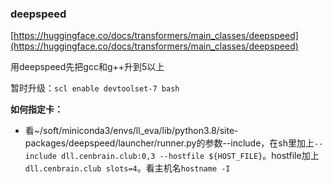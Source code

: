 ### deepspeed

[https://huggingface.co/docs/transformers/main_classes/deepspeed](https://huggingface.co/docs/transformers/main_classes/deepspeed)

用deepspeed先把gcc和g++升到5以上

暂时升级：`scl enable devtoolset-7 bash`

**如何指定卡：**

-   看~/soft/miniconda3/envs/ll_eva/lib/python3.8/site-packages/deepspeed/launcher/runner.py的参数--include，在sh里加上`--include dll.cenbrain.club:0,3 --hostfile ${HOST_FILE}`。hostfile加上`dll.cenbrain.club slots=4`。看主机名`hostname -I`
